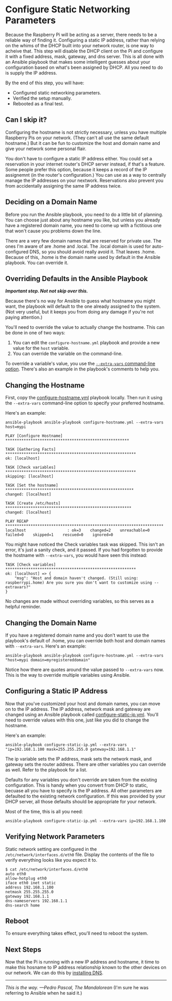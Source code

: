 # Configure Static Networking Parameters
Because the Raspberry Pi will be acting as a server, there needs to be a reliable way of finding it. Configuring a static IP address, rather than relying on the whims of the DHCP built into your network router, is one way to acheive that. This step will disable the DHCP client on the Pi and configure it with a fixed address, mask, gateway, and dns server. This is all done with an Ansible playbook that makes some intelligent guesses about your configuration based on what's been assigned by DHCP. All you need to do is supply the IP address.

By the end of this step, you will have:
* Configured static networking parameters.
* Verified the setup manually.
* Rebooted as a final test.

## Can I skip it?
Configuring the hostname is not strictly necessary, unless you have multiple Raspberry Pis on your network. (They can't all use the same default hostname.) But it can be fun to customize the host and domain name and give your network some personal flair.

You don't have to configure a static IP address either. You could set a reservation in your internet router's DHCP server instead, if that's a feature. Some people prefer this option, because it keeps a record of the IP assignemnt (in the router's configuration.) You can use as a way to centrally manage the IP addresses on your nextwork. Reservations also prevent you from accidentally assigning the same IP address twice.

## Deciding on a Domain Name
Before you run the Ansible playbook, you need to do a little bit of planning. You can choose just about any hostname you like, but unless you already have a registered domain name, you need to come up with a fictitious one that won't cause you problems down the line.

There are a very few domain names that are reserved for private use. The ones I'm aware of are .home and .local. The .local domain is used for auto-configured DNS, so you should avoid really avoid it. That leaves .home. Because of this, .home is the domain name used by default in the Ansible playbook. You can override it.

## Overriding Defaults in the Ansible Playbook

**_Important step. Not not skip over this._**

Because there's no way for Ansible to guess what hostname you might want, the playbook will default to the one already assigned to the system. (Not very useful, but it keeps you from doing any damage if you're not paying attention.)

You'll need to override the value to actually change the hostname. This can be done in one of two ways:

1. You can edit the `configure-hostname.yml` playbook and provide a new value for the `host` variable.
2. You can override the variable on the command-line.

To override a variable's value, you use the [`--extra-vars` command-line option](https://docs.ansible.com/ansible/latest/user_guide/playbooks_variables.html#defining-variables-at-runtime). There's also an example in the playbook's comments to help you.

## Changing the Hostname
First, copy the [configure-hostname.yml](https://github.com/DavesCodeMusings/CloudPi/blob/main/configure-hostname.yml) playbook locally. Then run it using the `--extra-vars` command-line option to specify your preferred hostname.

Here's an example:
```
ansible-playbook ansible-playbook configure-hostname.yml --extra-vars host=mypi

PLAY [Configure Hostname] ******************************************************

TASK [Gathering Facts] *********************************************************
ok: [localhost]

TASK [Check variables] *********************************************************
skipping: [localhost]

TASK [Set the hostname] ********************************************************
changed: [localhost]

TASK [Create /etc/hosts] *******************************************************
changed: [localhost]

PLAY RECAP *********************************************************************
localhost                  : ok=3    changed=2    unreachable=0    failed=0    skipped=1    rescued=0    ignored=0
```

You might have noticed the Check variables task was skipped. This isn't an error, it's just a sanity check, and it passed. If you had forgotten to provide the hostname with `--extra-vars`, you would have seen this instead:

```
TASK [Check variables] *********************************************************
ok: [localhost] => {
    "msg": "Host and domain haven't changed. (Still using: raspberrypi.home) Are you sure you don't want to customize using --extravars?"
}
```

No changes are made without overriding variables, so this serves as a helpful reminder.

## Changing the Domain Name
If you have a registered domain name and you don't want to use the playbook's default of .home, you can override both host and domain names with `--extra-vars`. Here's an example:

```
ansible-playbook ansible-playbook configure-hostname.yml --extra-vars "host=mypi domain=myregistereddomain"
```

Notice how there are quotes around the value passed to `--extra-vars` now. This is the way to override multiple variables using Ansible.

## Configuring a Static IP Address
Now that you've customized your host and domain names, you can move on to the IP address. The IP address, network mask and gateway are changed using an Ansible playbook called [configure-static-ip.yml](https://github.com/DavesCodeMusings/CloudPi/blob/main/configure-static-ip.yml). You'll need to override values with this one, just like you did to change the hostname.

Here's an example:
```
ansible-playbook configure-static-ip.yml --extra-vars "ip=192.168.1.100 mask=255.255.255.0 gateway=192.168.1.1"
```

The ip variable sets the IP address, mask sets the network mask, and gateway sets the router address. There are other variables you can override as well. Refer to the playbook for a list.

Defaults for any variables you don't override are taken from the existing configuration. This is handy when you convert from DHCP to static, becuase all you have to specify is the IP address. All other parameters are defaulted to the existing network configuration. If this was provided by your DHCP server, all those defaults should be appropriate for your network.

Most of the time, this is all you need:

```
ansible-playbook configure-static-ip.yml --extra-vars ip=192.168.1.100
```

## Verifying Network Parameters
Static network setting are configured in the `/etc/network/interfaces.d/eth0` file. Display the contents of the file to verify everything looks like you expect it to.

```
$ cat /etc/network/interfaces.d/eth0
auto eth0
allow-hotplug eth0
iface eth0 inet static
address 192.168.1.100
netmask 255.255.255.0
gateway 192.168.1.1
dns-nameservers 192.168.1.1
dns-search home
```

## Reboot
To ensure everything takes effect, you'll need to reboot the system.

## Next Steps
Now that the Pi is running with a new IP address and hostname, it time to make this hosname to IP address relationship known to the other devices on our network. We can do this by [installing DNS](install-dns.md).

___

_This is the way. &mdash;Pedro Pascal, The Mandalorean_ (I'm sure he was referring to Ansible when he said it.)
